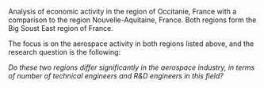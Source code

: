 Analysis of economic activity in the region of Occitanie, France with a comparison to the region Nouvelle-Aquitaine, France. Both regions form the Big Soust East region of France.
 
The focus is on the aerospace activity in both regions listed above, and the research question is the following: 

*Do these two regions differ significantly in the aerospace industry, in terms of number of technical engineers and R&D engineers in this field?*